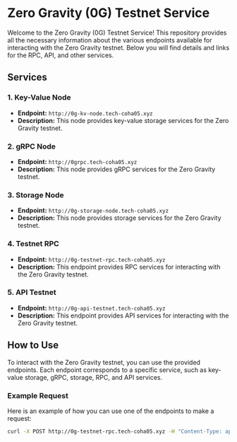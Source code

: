 # Zero Gravity (0G) Testnet Service

Welcome to the Zero Gravity (0G) Testnet Service! This repository provides all the necessary information about the various endpoints available for interacting with the Zero Gravity testnet. Below you will find details and links for the RPC, API, and other services.

## Services

### 1. Key-Value Node
- **Endpoint:** `http://0g-kv-node.tech-coha05.xyz`
- **Description:** This node provides key-value storage services for the Zero Gravity testnet.

### 2. gRPC Node
- **Endpoint:** `http://0grpc.tech-coha05.xyz`
- **Description:** This node provides gRPC services for the Zero Gravity testnet.

### 3. Storage Node
- **Endpoint:** `http://0g-storage-node.tech-coha05.xyz`
- **Description:** This node provides storage services for the Zero Gravity testnet.

### 4. Testnet RPC
- **Endpoint:** `http://0g-testnet-rpc.tech-coha05.xyz`
- **Description:** This endpoint provides RPC services for interacting with the Zero Gravity testnet.

### 5. API Testnet
- **Endpoint:** `http://0g-api-testnet.tech-coha05.xyz`
- **Description:** This endpoint provides API services for interacting with the Zero Gravity testnet.

## How to Use

To interact with the Zero Gravity testnet, you can use the provided endpoints. Each endpoint corresponds to a specific service, such as key-value storage, gRPC, storage, RPC, and API services.

### Example Request
Here is an example of how you can use one of the endpoints to make a request:
```bash
curl -X POST http://0g-testnet-rpc.tech-coha05.xyz -H "Content-Type: application/json" -d '{"jsonrpc":"2.0","method":"eth_blockNumber","params":[],"id":1}'

